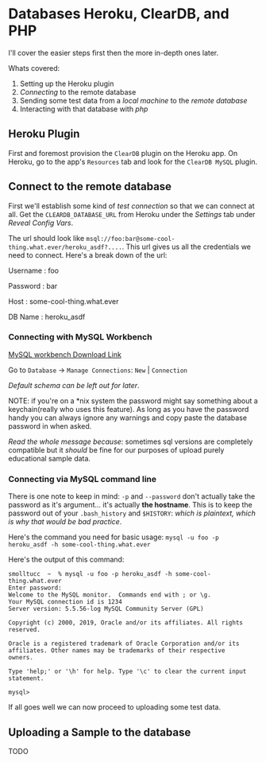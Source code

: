 # Databases Heroku, ClearDB, and PHP

I'll cover the easier steps first then the more in-depth ones later.

Whats covered:

1. Setting up the Heroku plugin
2. _Connecting_ to the remote database
3. Sending some test data from a _local machine_ to the _remote database_
4. Interacting with that database with _php_


## Heroku Plugin

First and foremost provision the `ClearDB` plugin on the Heroku app.
On Heroku, go to the app's `Resources` tab and look for the `ClearDB MySQL` plugin.

## Connect to the remote database

First we'll establish some kind of _test connection_ so that we can connect at all.
Get the `CLEARDB_DATABASE_URL` from Heroku under the _Settings_ tab under _Reveal Config Vars_.

The url should look like `msql://foo:bar@some-cool-thing.what.ever/heroku_asdf?....`. 
This url gives us all the credentials we need to connect.
Here's a break down of the url:

Username
:   foo

Password
:   bar

Host
:   some-cool-thing.what.ever

DB Name
:   heroku_asdf

### Connecting with MySQL Workbench

[MySQL workbench Download Link](https://www.mysql.com/products/workbench/)

Go to `Database` -> `Manage Connections`: `New` | `Connection`

_Default schema can be left out for later_.

NOTE: if you're on a \*nix system the password might say something about a keychain(really who uses this feature).
As long as you have the password handy you can always ignore any warnings and copy paste the database password in when asked.

_Read the whole message because_: sometimes sql versions are completely compatible but it _should_ be fine for our purposes
of upload purely educational sample data.

### Connecting via MySQL command line

There is one note to keep in mind: `-p` and `--password` don't actually take the password as it's argument... it's actually __the hostname__.
This is to keep the password out of your `.bash_history` and `$HISTORY`: _which is plaintext, which is why that would be bad practice_.

Here's the command you need for basic usage: `mysql -u foo -p heroku_asdf -h some-cool-thing.what.ever`

Here's the output of this command:

```
smolltucc  ~  % mysql -u foo -p heroku_asdf -h some-cool-thing.what.ever
Enter password: 
Welcome to the MySQL monitor.  Commands end with ; or \g.
Your MySQL connection id is 1234
Server version: 5.5.56-log MySQL Community Server (GPL)

Copyright (c) 2000, 2019, Oracle and/or its affiliates. All rights reserved.

Oracle is a registered trademark of Oracle Corporation and/or its
affiliates. Other names may be trademarks of their respective
owners.

Type 'help;' or '\h' for help. Type '\c' to clear the current input statement.

mysql>
```

If all goes well we can now proceed to uploading some test data.

## Uploading a Sample to the database

TODO
